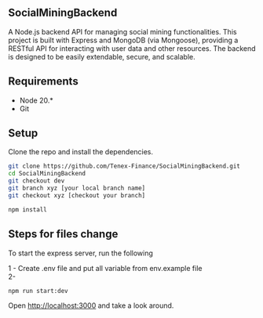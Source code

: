 
## SocialMiningBackend

A Node.js backend API for managing social mining functionalities. This project is built with Express and MongoDB (via Mongoose), providing a RESTful API for interacting with user data and other resources. The backend is designed to be easily extendable, secure, and scalable.


## Requirements

* Node 20.*
* Git


## Setup

Clone the repo and install the dependencies.

```bash
git clone https://github.com/Tenex-Finance/SocialMiningBackend.git
cd SocialMiningBackend
git checkout dev
git branch xyz [your local branch name]
git checkout xyz [checkout your branch]
```

```bash
npm install
```

## Steps for files change 

To start the express server, run the following

1 - Create .env file and put all variable from env.example file  
2-
```bash
npm run start:dev
```

Open [http://localhost:3000](http://localhost:3000) and take a look around.


